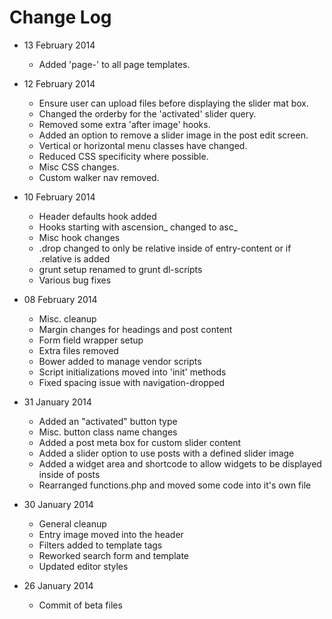 # Change Log

+ 13 February 2014
	+ Added 'page-' to all page templates.

+ 12 February 2014
	+ Ensure user can upload files before displaying the slider mat box.
	+ Changed the orderby for the 'activated' slider query.
	+ Removed some extra 'after image' hooks.
	+ Added an option to remove a slider image in the post edit screen.
	+ Vertical or horizontal menu classes have changed.
	+ Reduced CSS specificity where possible.
	+ Misc CSS changes.
	+ Custom walker nav removed.

+ 10 February 2014
	+ Header defaults hook added
	+ Hooks starting with ascension_ changed to asc_
	+ Misc hook changes
	+ .drop changed to only be relative inside of entry-content or if .relative is added
	+ grunt setup renamed to grunt dl-scripts
	+ Various bug fixes

+ 08 February 2014
	+ Misc. cleanup
	+ Margin changes for headings and post content
	+ Form field wrapper setup
	+ Extra files removed
	+ Bower added to manage vendor scripts
	+ Script initializations moved into 'init' methods
	+ Fixed spacing issue with navigation-dropped

+ 31 January 2014
	+ Added an "activated" button type
	+ Misc. button class name changes
	+ Added a post meta box for custom slider content
	+ Added a slider option to use posts with a defined slider image
	+ Added a widget area and shortcode to allow widgets to be displayed inside of posts
	+ Rearranged functions.php and moved some code into it's own file

+ 30 January 2014
	+ General cleanup
	+ Entry image moved into the header
	+ Filters added to template tags
	+ Reworked search form and template
	+ Updated editor styles

+ 26 January 2014
	+ Commit of beta files